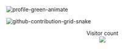 
![profile-green-animate](https://user-images.githubusercontent.com/111305287/229135568-71c44b61-f51b-4ab6-81b7-ad353ab453f3.svg)





![github-contribution-grid-snake](https://user-images.githubusercontent.com/111094912/192098018-b1d8de39-fbc5-4831-aad0-177a57021cb1.gif)


  <p align="center"> 
  Visitor count<br>
   <img src="https://profile-counter.glitch.me/muzafferugur/count.svg" />
</p>
